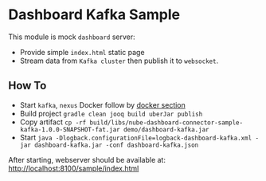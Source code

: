 # Dashboard Kafka Sample

This module is mock `dashboard` server:

- Provide simple `index.html` static page
- Stream data from `Kafka cluster` then publish it to `websocket`.

## How To

- Start `kafka`, `nexus` Docker follow by [docker section](https://github.com/NubeIO/iot-engine/wiki/Dev-%7C-Docker)
- Build project `gradle clean jooq build uberJar publish`
- Copy artifact `cp -rf build/libs/nube-dashboard-connector-sample-kafka-1.0.0-SNAPSHOT-fat.jar demo/dashboard-kafka.jar`
- Start `java -Dlogback.configurationFile=logback-dashboard-kafka.xml -jar dashboard-kafka.jar -conf dashboard-kafka.json`

After starting, webserver should be available at: [http://localhost:8100/sample/index.html](http://localhost:8100/sample/index.html)
